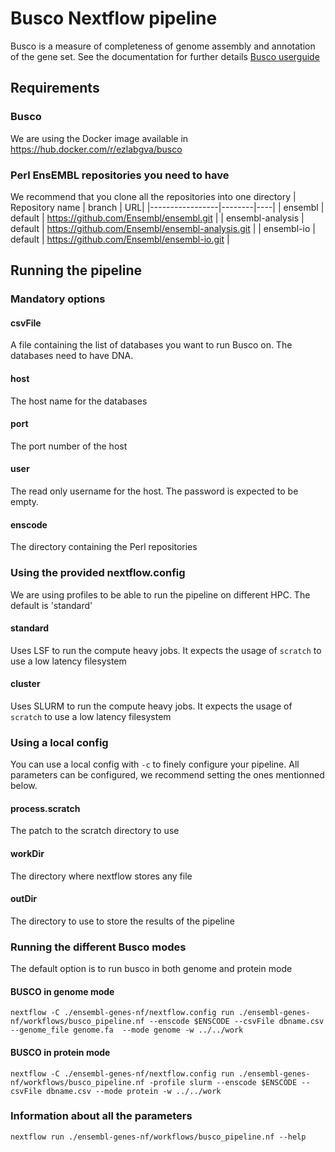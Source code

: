 # Busco Nextflow pipeline

Busco is a measure of completeness of genome assembly and annotation of the gene set. See the documentation for further details [Busco userguide](https://busco.ezlab.org/busco_userguide.html)

## Requirements

### Busco
We are using the Docker image available in https://hub.docker.com/r/ezlabgva/busco

### Perl EnsEMBL repositories you need to have
We recommend that you clone all the repositories into one directory
| Repository name | branch | URL|
|-----------------|--------|----|
| ensembl | default | https://github.com/Ensembl/ensembl.git |
| ensembl-analysis | default | https://github.com/Ensembl/ensembl-analysis.git |
| ensembl-io | default | https://github.com/Ensembl/ensembl-io.git |


## Running the pipeline


### Mandatory options

#### csvFile
A file containing the list of databases you want to run Busco on. The databases need to have DNA.

#### host
The host name for the databases

#### port
The port number of the host

#### user
The read only username for the host. The password is expected to be empty.

#### enscode
The directory containing the Perl repositories


### Using the provided nextflow.config
We are using profiles to be able to run the pipeline on different HPC. The default is 'standard'

#### standard
Uses LSF to run the compute heavy jobs. It expects the usage of `scratch` to use a low latency filesystem

#### cluster
Uses SLURM to run the compute heavy jobs. It expects the usage of `scratch` to use a low latency filesystem


### Using a local config
You can use a local config with `-c` to finely configure your pipeline. All parameters can be configured, we recommend setting the ones mentionned below.

#### process.scratch
The patch to the scratch directory to use

#### workDir
The directory where nextflow stores any file

#### outDir
The directory to use to store the results of the pipeline


### Running the different Busco modes
The default option is to run busco in both genome and protein mode

#### BUSCO in genome mode

```
nextflow -C ./ensembl-genes-nf/nextflow.config run ./ensembl-genes-nf/workflows/busco_pipeline.nf --enscode $ENSCODE --csvFile dbname.csv --genome_file genome.fa  --mode genome -w ../../work

``` 
#### BUSCO in protein mode

```
nextflow -C ./ensembl-genes-nf/nextflow.config run ./ensembl-genes-nf/workflows/busco_pipeline.nf -profile slurm --enscode $ENSCODE --csvFile dbname.csv --mode protein -w ../../work
```

### Information about all the parameters

```
nextflow run ./ensembl-genes-nf/workflows/busco_pipeline.nf --help
```
